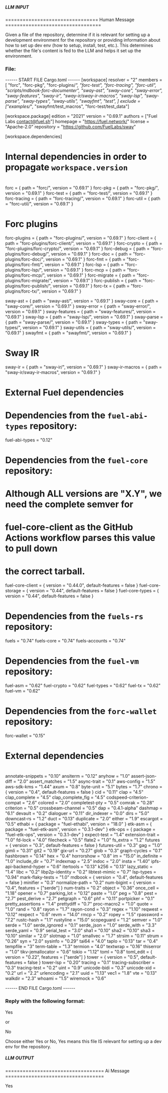 ##### LLM INPUT #####
================================ Human Message =================================

Given a file of the repository, determine if it is relevant for setting up a development environment for the repository or providing information about how to set up dev env (how to setup, install, test, etc.). This determines whether the file's content is fed to the LLM and helps it set up the environment.

### File:
------ START FILE Cargo.toml ------
[workspace]
resolver = "2"
members = [
    "forc",
    "forc-pkg",
    "forc-plugins/*",
    "forc-test",
    "forc-tracing",
    "forc-util",
    "scripts/mdbook-forc-documenter",
    "sway-ast",
    "sway-core",
    "sway-error",
    "sway-features",
    "sway-ir",
    "sway-ir/sway-ir-macros",
    "sway-lsp",
    "sway-parse",
    "sway-types",
    "sway-utils",
    "swayfmt",
    "test",
]
exclude = ["examples/*", "swayfmt/test_macros", "forc-test/test_data"]

[workspace.package]
edition = "2021"
version = "0.69.1"
authors = ["Fuel Labs <contact@fuel.sh>"]
homepage = "https://fuel.network/"
license = "Apache-2.0"
repository = "https://github.com/FuelLabs/sway"

[workspace.dependencies]
#
# Internal dependencies in order to propagate `workspace.version`
#

forc = { path = "forc/", version = "0.69.1" }
forc-pkg = { path = "forc-pkg/", version = "0.69.1" }
forc-test = { path = "forc-test/", version = "0.69.1" }
forc-tracing = { path = "forc-tracing/", version = "0.69.1" }
forc-util = { path = "forc-util/", version = "0.69.1" }

# Forc plugins
forc-plugins = { path = "forc-plugins/", version = "0.69.1" }
forc-client = { path = "forc-plugins/forc-client/", version = "0.69.1" }
forc-crypto = { path = "forc-plugins/forc-crypto/", version = "0.69.1" }
forc-debug = { path = "forc-plugins/forc-debug/", version = "0.69.1" }
forc-doc = { path = "forc-plugins/forc-doc/", version = "0.69.1" }
forc-fmt = { path = "forc-plugins/forc-fmt/", version = "0.69.1" }
forc-lsp = { path = "forc-plugins/forc-lsp/", version = "0.69.1" }
forc-mcp = { path = "forc-plugins/forc-mcp/", version = "0.69.1" }
forc-migrate = { path = "forc-plugins/forc-migrate/", version = "0.69.1" }
forc-publish = { path = "forc-plugins/forc-publish/", version = "0.69.1" }
forc-tx = { path = "forc-plugins/forc-tx/", version = "0.69.1" }

sway-ast = { path = "sway-ast/", version = "0.69.1" }
sway-core = { path = "sway-core/", version = "0.69.1" }
sway-error = { path = "sway-error/", version = "0.69.1" }
sway-features = { path = "sway-features/", version = "0.69.1" }
sway-lsp = { path = "sway-lsp/", version = "0.69.1" }
sway-parse = { path = "sway-parse/", version = "0.69.1" }
sway-types = { path = "sway-types/", version = "0.69.1" }
sway-utils = { path = "sway-utils/", version = "0.69.1" }
swayfmt = { path = "swayfmt/", version = "0.69.1" }

# Sway IR
sway-ir = { path = "sway-ir/", version = "0.69.1" }
sway-ir-macros = { path = "sway-ir/sway-ir-macros", version = "0.69.1" }

#
# External Fuel dependencies
#

# Dependencies from the `fuel-abi-types` repository:
fuel-abi-types = "0.12"

# Dependencies from the `fuel-core` repository:
#
# Although ALL versions are "X.Y", we need the complete semver for
# fuel-core-client as the GitHub Actions workflow parses this value to pull down
# the correct tarball.
fuel-core-client = { version = "0.44.0", default-features = false }
fuel-core-storage = { version = "0.44", default-features = false }
fuel-core-types = { version = "0.44", default-features = false }

# Dependencies from the `fuels-rs` repository:

fuels = "0.74"
fuels-core = "0.74"
fuels-accounts = "0.74"

# Dependencies from the `fuel-vm` repository:
fuel-asm = "0.62"
fuel-crypto = "0.62"
fuel-types = "0.62"
fuel-tx = "0.62"
fuel-vm = "0.62"

# Dependencies from the `forc-wallet` repository:
forc-wallet = "0.15"

#
# External dependencies
#

annotate-snippets = "0.10"
ansiterm = "0.12"
anyhow = "1.0"
assert-json-diff = "2.0"
assert_matches = "1.5"
async-trait = "0.1"
aws-config = "1.5"
aws-sdk-kms = "1.44"
axum = "0.8"
byte-unit = "5.1"
bytes = "1.7"
chrono = { version = "0.4", default-features = false }
cid = "0.11"
clap = "4.5"
clap_complete = "4.5"
clap_complete_fig = "4.5"
codspeed-criterion-compat = "2.6"
colored = "2.0"
completest-pty = "0.5"
comrak = "0.28"
criterion = "0.5"
crossbeam-channel = "0.5"
dap = "0.4.1-alpha"
dashmap = "6.1"
devault = "0.2"
dialoguer = "0.11"
dir_indexer = "0.0"
dirs = "5.0"
downcast-rs = "1.2"
duct = "0.13"
duplicate = "2.0"
either = "1.9"
escargot = "0.5"
ethabi = { package = "fuel-ethabi", version = "18.0" }
etk-asm = { package = "fuel-etk-asm", version = "0.3.1-dev" }
etk-ops = { package = "fuel-etk-ops", version = "0.3.1-dev" }
expect-test = "1.4"
extension-trait = "1.0"
fd-lock = "4.0"
filecheck = "0.5"
flate2 = "1.0"
fs_extra = "1.2"
futures = { version = "0.3", default-features = false }
futures-util = "0.3"
gag = "1.0"
gimli = "0.31"
git2 = "0.19"
gix-url = "0.27"
glob = "0.3"
graph-cycles = "0.1"
hashbrown = "0.14"
hex = "0.4"
horrorshow = "0.8"
im = "15.0"
in_definite = "1.0"
include_dir = "0.7"
indexmap = "2.5"
indoc = "2.0"
insta = "1.40"
ipfs-api-backend-hyper = "0.6"
itertools = "0.13"
k256 = "0.13"
lazy_static = "1.4"
libc = "0.2"
libp2p-identity = "0.2"
libtest-mimic = "0.7"
lsp-types = "0.94"
mark-flaky-tests = "1.0"
mdbook = { version = "0.4", default-features = false }
minifier = "0.3"
normalize-path = "0.2"
num-bigint = { version = "0.4", features = ["serde"] }
num-traits = "0.2"
object = "0.36"
once_cell = "1.18"
opener = "0.7"
parking_lot = "0.12"
paste = "1.0"
peg = "0.8"
pest = "2.7"
pest_derive = "2.7"
petgraph = "0.6"
phf = "0.11"
portpicker = "0.1"
pretty_assertions = "1.4"
prettydiff = "0.7"
proc-macro2 = "1.0"
quote = "1.0"
rand = "0.8"
rayon = "1.7"
rayon-cond = "0.3"
regex = "1.10"
reqwest = "0.12"
rexpect = "0.6"
revm = "14.0"
rmcp = "0.2"
ropey = "1.5"
rpassword = "7.2"
rustc-hash = "1.1"
rustyline = "15.0"
scopeguard = "1.2"
semver = "1.0"
serde = "1.0"
serde_ignored = "0.1"
serde_json = "1.0"
serde_with = "3.3"
serde_yaml = "0.9"
serial_test = "3.0"
sha1 = "0.10"
sha2 = "0.10"
sha3 = "0.10"
similar = "2.0"
slotmap = "1.0"
smallvec = "1.7"
strsim = "0.11"
strum = "0.26"
syn = "2.0"
sysinfo = "0.29"
tai64 = "4.0"
taplo = "0.13"
tar = "0.4"
tempfile = "3"
term-table = "1.3"
termion = "4.0"
textwrap = "0.16"
thiserror = "1.0"
tikv-jemallocator = "0.6"
tokio = "1.12"
toml = "0.8"
toml_edit = { version = "0.22", features = ["serde"] }
tower = { version = "0.5", default-features = false }
tower-lsp = "0.20"
tracing = "0.1"
tracing-subscriber = "0.3"
tracing-test = "0.2"
uint = "0.9"
unicode-bidi = "0.3"
unicode-xid = "0.2"
url = "2.2"
urlencoding = "2.1"
uuid = "1.13"
vec1 = "1.8"
vte = "0.13"
walkdir = "2.3"
whoami = "1.5"
wiremock = "0.6"

------ END FILE Cargo.toml ------

### Reply with the following format:

<rel>Yes</rel>

or

<rel>No</rel>

Choose either Yes or No, Yes means this file IS relevant for setting up a dev env for the repository.

##### LLM OUTPUT #####
================================== Ai Message ==================================

<rel>Yes</rel>